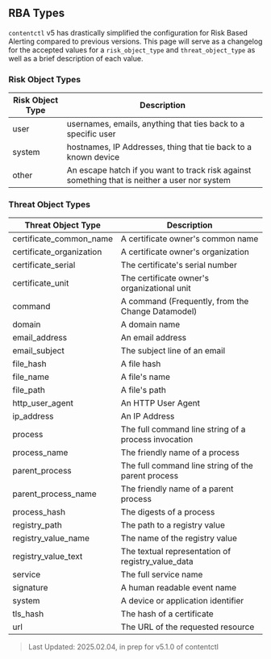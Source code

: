 ## RBA Types

`contentctl` v5 has drastically simplified the configuration for Risk Based Alerting compared to previous versions. This page will serve as a changelog for the accepted values for a `risk_object_type` and `threat_object_type` as well as a brief description of each value.

### Risk Object Types

| Risk Object Type | Description                                                                                   |
| ---------------- | --------------------------------------------------------------------------------------------- |
| user             | usernames, emails, anything that ties back to a specific user                                 |
| system           | hostnames, IP Addresses, thing that tie back to a known device                                |
| other            | An escape hatch if you want to track risk against something that is neither a user nor system |

### Threat Object Types

| Threat Object Type       | Description |
| ------------------------ | ----------- |
| certificate_common_name  | A certificate owner's common name   |
| certificate_organization | A certificate owner's organization   |
| certificate_serial       | The certificate's serial number   |
| certificate_unit         | The certificate owner's organizational unit   |
| command                  | A command (Frequently, from the Change Datamodel)   |
| domain                   | A domain name   |
| email_address            | An email address   |
| email_subject            | The subject line of an email   |
| file_hash                | A file hash   |
| file_name                | A file's name   |
| file_path                | A file's path   |
| http_user_agent          | An HTTP User Agent   |
| ip_address               | An IP Address   |
| process                  | The full command line string of a process invocation   |
| process_name             | The friendly name of a process    |
| parent_process           | The full command line string of the parent process   |
| parent_process_name      | The friendly name of a parent process   |
| process_hash             | The digests of a process   |
| registry_path            | The path to a registry value   |
| registry_value_name      | The name of the registry value   |
| registry_value_text      | The textual representation of registry_value_data   |
| service                  | The full service name   |
| signature                | A human readable event name   |
| system                   | A device or application identifier   |
| tls_hash                 | The hash of a certificate   |
| url                      | The URL of the requested resource   |

> Last Updated: 2025.02.04, in prep for v5.1.0 of contentctl